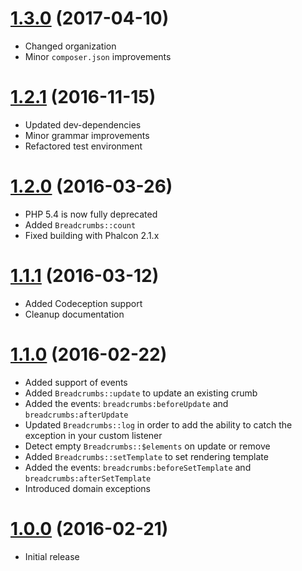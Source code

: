 # [1.3.0](https://github.com/phalcon/breadcrumbs/releases/tag/v1.3.0) (2017-04-10)
* Changed organization
* Minor `composer.json` improvements

# [1.2.1](https://github.com/phalcon/breadcrumbs/releases/tag/v1.2.1) (2016-11-15)
* Updated dev-dependencies
* Minor grammar improvements
* Refactored test environment

# [1.2.0](https://github.com/phalcon/breadcrumbs/releases/tag/v1.2.0) (2016-03-26)
* PHP 5.4 is now fully deprecated
* Added `Breadcrumbs::count`
* Fixed building with Phalcon 2.1.x

# [1.1.1](https://github.com/phalcon/breadcrumbs/releases/tag/v1.1.1) (2016-03-12)
* Added Codeception support
* Cleanup documentation

# [1.1.0](https://github.com/phalcon/breadcrumbs/releases/tag/v1.1.0) (2016-02-22)
* Added support of events
* Added `Breadcrumbs::update` to update an existing crumb
* Added the events: `breadcrumbs:beforeUpdate` and `breadcrumbs:afterUpdate`
* Updated `Breadcrumbs::log` in order to add the ability to catch the exception in your custom listener
* Detect empty `Breadcrumbs::$elements` on update or remove
* Added `Breadcrumbs::setTemplate` to set rendering template
* Added the events: `breadcrumbs:beforeSetTemplate` and `breadcrumbs:afterSetTemplate`
* Introduced domain exceptions

# [1.0.0](https://github.com/phalcon/breadcrumbs/releases/tag/v1.0.0) (2016-02-21)
* Initial release
